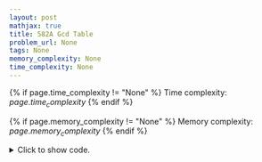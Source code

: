```yaml
---
layout: post
mathjax: true
title: 582A Gcd Table
problem_url: None
tags: None
memory_complexity: None
time_complexity: None
---
```




{% if page.time_complexity != "None" %}
Time complexity: ${{ page.time_complexity }}$
{% endif %}

{% if page.memory_complexity != "None" %}
Memory complexity: ${{ page.memory_complexity }}$
{% endif %}

<details>
<summary>
<p style="display:inline">Click to show code.</p>
</summary>
```cpp
{% raw %}
using namespace std;
int gcd(int a, int b) { return b ? gcd(b, a % b) : a; }
int main(void)
{
    int n, gi;
    multiset<int, greater<int>> ms;
    vector<int> a;
    cin >> n;
    for (int i = 0; i < n * n; ++i)
    {
        cin >> gi;
        ms.insert(gi);
    }
    while ((int)a.size() < n)
    {
        a.push_back(*ms.begin());
        ms.erase(ms.begin());
        for (int i = 0, nc = a.size() - 1; i < nc; ++i)
        {
            for (int j = 0; j < 2; ++j)
            {
                auto it = ms.find(gcd(a[i], a[nc]));
                ms.erase(it);
            }
        }
    }
    for (auto ai : a)
        cout << ai << " ";
    cout << endl;
    return 0;
}

{% endraw %}
```
</details>

